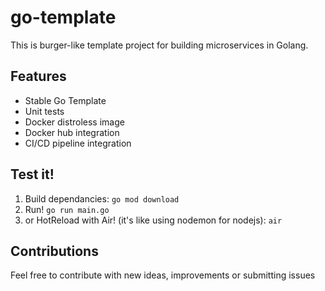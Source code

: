 # go-template

This is burger-like template project for building microservices in Golang.

## Features
- Stable Go Template
- Unit tests
- Docker distroless image
- Docker hub integration
- CI/CD pipeline integration

## Test it!
1. Build dependancies: ```go mod download```
2. Run! ```go run main.go```
3. or HotReload with Air! (it's like using nodemon for nodejs): ```air```

## Contributions
Feel free to contribute with new ideas, improvements or submitting issues
